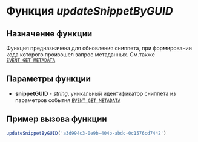 # Функция *updateSnippetByGUID*

## Назначение функции

Функция предназначена для обновления сниппета, при формировании кода которого произошел запрос метаданных. См.также [`EVENT_GET_METADATA`](get_metadata_event.md)

## Параметры функции

* **snippetGUID** - *string*, уникальный идентификатор сниппета из параметров события [`EVENT_GET_METADATA`](get_metadata_event.md)

## Пример вызова функции

```javascript
updateSnippetByGUID('a3d994c3-0e9b-404b-abdc-0c1576cd7442')
```
